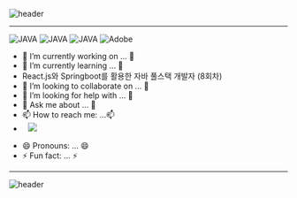 ![header](https://capsule-render.vercel.app/api?type=waving&color=#7BBDDE&height=200&section=header&text=Hello_SEUNG&fontSize=50&animation=twinkling&textColor=ADD8E6)

----------------------------------------------------------------------------------------------------------------------------------------------------------------------

![JAVA](https://img.shields.io/badge/MYSQL-%238DB3F9?style=${뱃지스타일}&logo=${텍스트}&logoColor=${텍스트색상})
![JAVA](https://img.shields.io/badge/JAVA-%23949AED?style=${뱃지스타일}&logo=${텍스트}&logoColor=${텍스트색상})
![JAVA](https://img.shields.io/badge/HTTP-%23949AED?style=${뱃지스타일}&logo=${텍스트}&logoColor=${텍스트색상})
![Adobe](https://img.shields.io/badge/Adobe-%2388CEF0?style=${뱃지스타일}&logo=${텍스트}&logoColor=${텍스트색상})





- 🔭 I’m currently working on ... 🔭
- 🌱 I’m currently learning ... 🌱
-  React.js와 Springboot를 활용한 자바 풀스택 개발자 (8회차)
- 👯 I’m looking to collaborate on ... 👯
- 🤔 I’m looking for help with ... 🤔
- 💬 Ask me about ... 💬
- 📫 How to reach me: ...📫
- <a href="https://www.instagram.com/public_int_p/?igsh=aWl2dXU5Mzd2N2Y3">
    <img 
        src="http://img.shields.io/badge/-Instagram-black?style=flat&logo=Instagram&link=https://www.instagram.com/public_int_p/?igsh=aWl2dXU5Mzd2N2Y3"
        style="height : auto; margin-left : 10px; margin-right : 10px;"/>
</a>

- 😄 Pronouns: ... 😄
- ⚡ Fun fact: ... ⚡

- ------------------------------------------------------------------------------------------------------------------------------------------------------------------
![header](https://capsule-render.vercel.app/api?type=waving&color=#7BBDDE&height=200&section=header&text=Hello_SEUNG&fontSize=50&animation=twinkling&textColor=ADD8E6)

